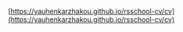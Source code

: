 [https://yauhenkarzhakou.github.io/rsschool-cv/cv](https://yauhenkarzhakou.github.io/rsschool-cv/cv)
